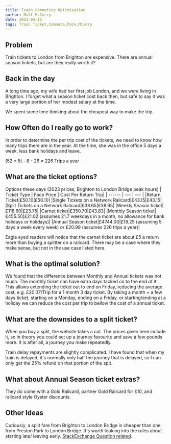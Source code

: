 ```yaml
---
title: Train Commuting Optimisation
author: Matt McCorry
date: 2023-04-15
tags: Train Ticket,Commute,Pain,Misery
---
```


## Problem

Train tickets to London from Brighton are expensive. There are annual season tickets, but are they really worth it?

## Back in the day

A long time ago, my wife had her first job London, and we were living in Brighton. I forget what a season ticket cost back then, but safe to say it was a very large portion of her modest salary at the time.

We spent some time thinking about the cheapest way to make the trip.

## How Often do I really go to work?

In order to determine the per trip cost of the tickets, we need to know how many trips there are in the year. At the time, she was in the office 5 days a week, less bank holidays and leave.

(52 \* 5) - 8 - 26 = 226 Trips a year

## What are the ticket options?

Options these days (2023 prices, Brighton to London Bridge peak hours)
| Ticket Type | Face Price | Cost Per Return Trip|
| ------ | --- | --- |
|Return Ticket|£50.10|£50.10|
|Single Tickets on a Network Railcard|£43.15|£43.15|
|Split Tickets on a Network Railcard|£38.65|£38.65|
|Weekly Season ticket|£118.60|£23.75|
|Carnet ticket|£350.70|£43.83|
|Monthly Season ticket|£455.50|£21.02 (assumes 21.7 weekdays in a month, no allowance for bank holidays or holidays)|
|Annual Season ticket|£4744.00|£18.25 (assuming 5 days a week every week) or £20.99 (assumes 226 trips a year)|

Eagle eyed readers will notice that the carnet ticket are about £5 a return more than buying a splitter on a railcard. There may be a case where they make sense, but not in the use case listed here.

## What is the optimal solution?

We found that the difference between Monthly and Annual tickets was not much. The monthly ticket can have extra days tacked on to the end of it. This allows extending the ticket out to end on Friday, reducing the average cost, e.g. £20.07/Trip for a 1 month 3 day ticket. By taking a month + a few days ticket, starting on a Monday, ending on a Friday, or starting/ending at a holiday we can reduce the cost per trip to bellow the cost of a annual ticket.

## What are the downsides to a split ticket?

When you buy a split, the website takes a cut. The prices given here include it, so in theory you could set up a journey favourite and save a few pounds more. It is after all, a journey you make repeatedly.

Train delay repayments are slightly complicated. I have found that when my train is delayed, it's normally only half the journey that is delayed, so I can only get the 25% refund on that portion of the spit.

## What about Annual Season ticket extras?

They do come with a Gold Railcard, partner Gold Railcard for £10, and railcard style Oyster discounts.

## Other Ideas

Curiously, a split fare from Brighton to London Bridge is cheaper than one from Preston Park to London Bridge. It's worth looking into the rules about starting late/ leaving early. [StackExchange Question related](https://travel.stackexchange.com/questions/103127/uk-train-can-i-board-at-a-different-station).

